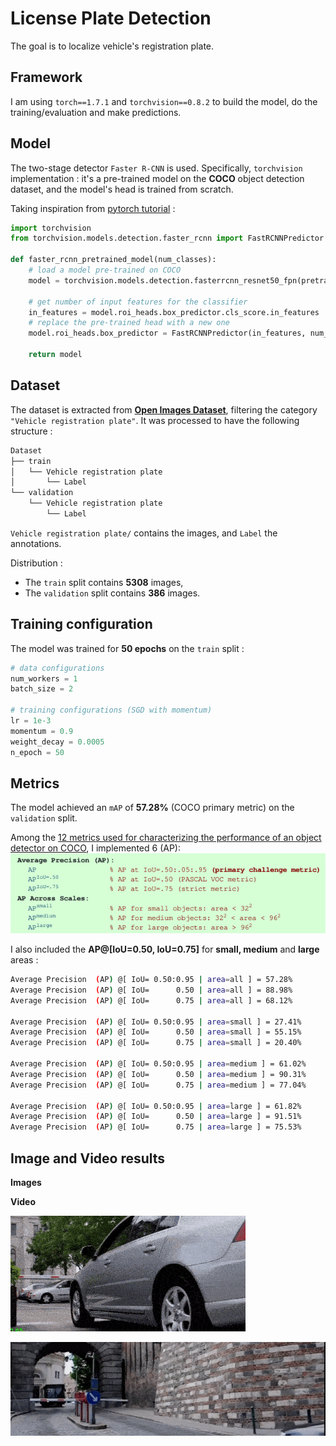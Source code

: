 # License Plate Detection

The goal is to localize vehicle's registration plate. 

## Framework

I am using `torch==1.7.1` and `torchvision==0.8.2` to build the model, do the training/evaluation and make predictions.

## Model

The two-stage detector `Faster R-CNN` is used. Specifically, `torchvision` implementation : it's a pre-trained model on the **COCO** object detection dataset, and the model's head is trained from scratch. 

Taking inspiration from [pytorch tutorial](https://pytorch.org/tutorials/intermediate/torchvision_tutorial.html#finetuning-from-a-pretrained-model) :
```python
import torchvision
from torchvision.models.detection.faster_rcnn import FastRCNNPredictor

def faster_rcnn_pretrained_model(num_classes):
    # load a model pre-trained on COCO
    model = torchvision.models.detection.fasterrcnn_resnet50_fpn(pretrained=True)

    # get number of input features for the classifier
    in_features = model.roi_heads.box_predictor.cls_score.in_features
    # replace the pre-trained head with a new one
    model.roi_heads.box_predictor = FastRCNNPredictor(in_features, num_classes)

    return model
```

## Dataset

The dataset is extracted from [**Open Images Dataset**](https://storage.googleapis.com/openimages/web/visualizer/index.html?set=train&type=detection&c=%2Fm%2F01jfm_), filtering the category `"Vehicle registration plate"`. It was processed to have the following structure :

```bash
Dataset
├── train
│   └── Vehicle registration plate
│       └── Label
└── validation
    └── Vehicle registration plate
        └── Label
```

`Vehicle registration plate/` contains the images, and `Label` the annotations. 

Distribution :
- The `train` split contains **5308** images, 
- The `validation` split contains **386** images.

## Training configuration

The model was trained for **50 epochs** on the `train` split :
```python
# data configurations
num_workers = 1
batch_size = 2

# training configurations (SGD with momentum)
lr = 1e-3
momentum = 0.9
weight_decay = 0.0005
n_epoch = 50
```

## Metrics

The model achieved an `mAP` of **57.28%** (COCO primary metric) on the `validation` split.

Among the [12 metrics used for characterizing the performance of an object detector on COCO](https://cocodataset.org/#detection-eval), I implemented 6 (AP):
![coco_eval](coco_eval.png)

I also included the **AP@[IoU=0.50, IoU=0.75]** for **small, medium** and **large** areas :

```bash
Average Precision  (AP) @[ IoU= 0.50:0.95 | area=all ] = 57.28%
Average Precision  (AP) @[ IoU=      0.50 | area=all ] = 88.98%
Average Precision  (AP) @[ IoU=      0.75 | area=all ] = 68.12%

Average Precision  (AP) @[ IoU= 0.50:0.95 | area=small ] = 27.41%
Average Precision  (AP) @[ IoU=      0.50 | area=small ] = 55.15%
Average Precision  (AP) @[ IoU=      0.75 | area=small ] = 20.40%

Average Precision  (AP) @[ IoU= 0.50:0.95 | area=medium ] = 61.02%
Average Precision  (AP) @[ IoU=      0.50 | area=medium ] = 90.31%
Average Precision  (AP) @[ IoU=      0.75 | area=medium ] = 77.04%

Average Precision  (AP) @[ IoU= 0.50:0.95 | area=large ] = 61.82%
Average Precision  (AP) @[ IoU=      0.50 | area=large ] = 91.51%
Average Precision  (AP) @[ IoU=      0.75 | area=large ] = 75.53%
``` 

## Image and Video results

**Images**

**Video**

![fasterrcnn-video](fasterrcnn_prediction_1.gif)

![fasterrcnn-video](fasterrcnn_prediction_2.gif)